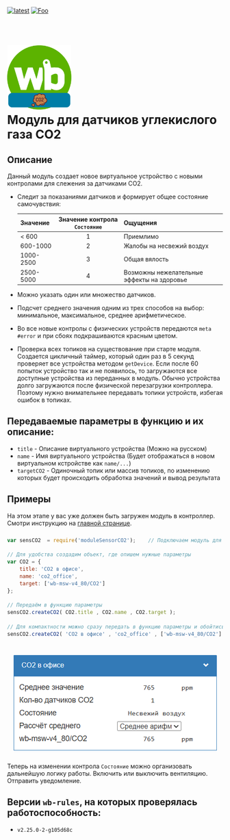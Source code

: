 [![latest](https://img.shields.io/github/v/release/SmithLEDs/wb-sensor-CO2.svg?color=brightgreen)](https://github.com/SmithLEDs/wb-buttonLight/releases/latest)
[![Foo](https://img.shields.io/badge/Telegram-2CA5E0?style=social&logo=telegram&color=blue)](https://t.me/SmithLEDs)

<h1 align="left">
  <br>
  <img height="150" src="logo_wb-sensor-CO2.png">
  <br>
  <b>Модуль для датчиков углекислого газа CO2</b>
  <br>
</h1>

## Описание

Данный модуль создает новое виртуальное устройство с новыми контролами для слежения за датчиками CO2. 

* Следит за показаниями датчиков и формирует общее состояние самочувствия:

    | Значение | Значение контрола `Состояние` | Ощущения |
    | --- | :---: | --- |
    | < 600   | 1 | Приемлимо | 
    |  600-1000  |  2 | Жалобы на несвежий воздух |
    |  1000-2500 | 3 | Общая вялость |
    |  2500-5000 | 4 | Возможны нежелательные эффекты на здоровье |

* Можно указать один или множество датчиков.
* Подсчет среднего значения одним из трех способов на выбор: минимальное, максимальное, среднее арифметическое.
* Во все новые контролы с физических устройств передаются `meta #error` и при сбоях подкрашиваются красным цветом.
* Проверка всех топиков на существование при старте модуля. Создается цикличный таймер, который один раз в 5 секунд проверяет все устройства методом `getDevice`. Если после 60 попыток устройство так и не появилось, то загружаются все доступные устройства из переданных в модуль. Обычно устройства долго загружаются после физической перезагрузки контроллера. Поэтому нужно внимательнее передавать топики устройств, избегая ошибок в топиках.

## Передаваемые параметры в функцию и их описание:
- `title` - Описание виртуального устройства (Можно на русском)
- `name` - Имя виртуального устройства (Будет отображаться в новом виртуальном кстройстве как `name/...`)
- `targetCO2` - Одиночный топик или массив топиков, по изменению которых будет происходить обработка значений и вывод результата

## Примеры

На этом этапе у вас уже должен быть загружен модуль в контроллер. Смотри инструкцию на [главной странице](https://github.com/SmithLEDs/wirenboard#установка-модулей-в-контроллер).

### 

```js
var sensCO2  = require('moduleSensorCO2');    // Подключаем модуль для работы с датчиками CO2

// Для удобства создадим объект, где опишем нужные параметры
var CO2 = {
    title: 'CO2 в офисе',
    name: 'co2_office',
    target: ['wb-msw-v4_80/CO2']
};

// Передаём в функцию параметры
sensCO2.createCO2( CO2.title , CO2.name , CO2.target );

// Для компактности можно сразу передать в функцию параметры и обойтись одной строчкой:
sensCO2.createCO2( 'CO2 в офисе' , 'co2_office' , ['wb-msw-v4_80/CO2'] );
```
<h1 align="center">
  <img src="./img/1-1.png">
  <br>
</h1>
 
 Теперь на изменении контрола `Состояние` можно организовать дальнейшую логику работы. Включить или выключить вентиляцию. Отправить уведомление.


## Версии `wb-rules`, на которых проверялась работоспособность:

- `v2.25.0-2-g105d68c`